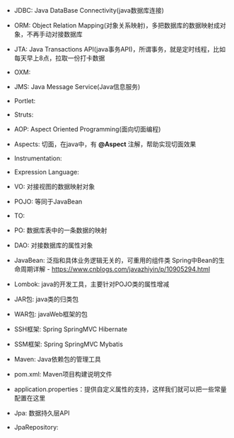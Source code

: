 - JDBC: Java DataBase Connectivity(java数据库连接)

- ORM: Object Relation Mapping(对象关系映射)，多把数据库的数据映射成对象，不再手动对接数据库

- JTA: Java Transactions API(java事务API)，所谓事务，就是定时线程，比如每天早上8点，拉取一份打卡数据

- OXM: 

- JMS: Java Message Service(Java信息服务)

- Portlet:

- Struts:

- AOP: Aspect Oriented Programming(面向切面编程)

- Aspects: 切面，在java中，有 **@Aspect** 注解，帮助实现切面效果

- Instrumentation:

- Expression Language:

- VO: 对接视图的数据映射对象

- POJO: 等同于JavaBean

- TO:

- PO: 数据库表中的一条数据的映射

- DAO: 对接数据库的属性对象

- JavaBean: 泛指和具体业务逻辑无关的，可重用的组件类
Spring中Bean的生命周期详解 - https://www.cnblogs.com/javazhiyin/p/10905294.html

- Lombok: java的开发工具，主要针对POJO类的属性增减

- JAR包: java类的归类包

- WAR包: javaWeb框架的包

- SSH框架: Spring SpringMVC Hibernate

- SSM框架: Spring SpringMVC Mybatis

- Maven: Java依赖包的管理工具

- pom.xml: Maven项目构建说明文件

- application.properties：提供自定义属性的支持，这样我们就可以把一些常量配置在这里

- Jpa: 数据持久层API

- JpaRepository: